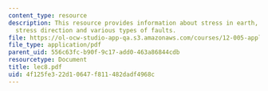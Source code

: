 ```yaml
---
content_type: resource
description: This resource provides information about stress in earth, changes in
  stress direction and various types of faults.
file: https://ol-ocw-studio-app-qa.s3.amazonaws.com/courses/12-005-applications-of-continuum-mechanics-to-earth-atmospheric-and-planetary-sciences-spring-2006/4f125fe322d10647f811482dadf4968c_lec8.pdf
file_type: application/pdf
parent_uid: 556c63fc-b90f-9c17-add0-463a86844cdb
resourcetype: Document
title: lec8.pdf
uid: 4f125fe3-22d1-0647-f811-482dadf4968c
---
```

